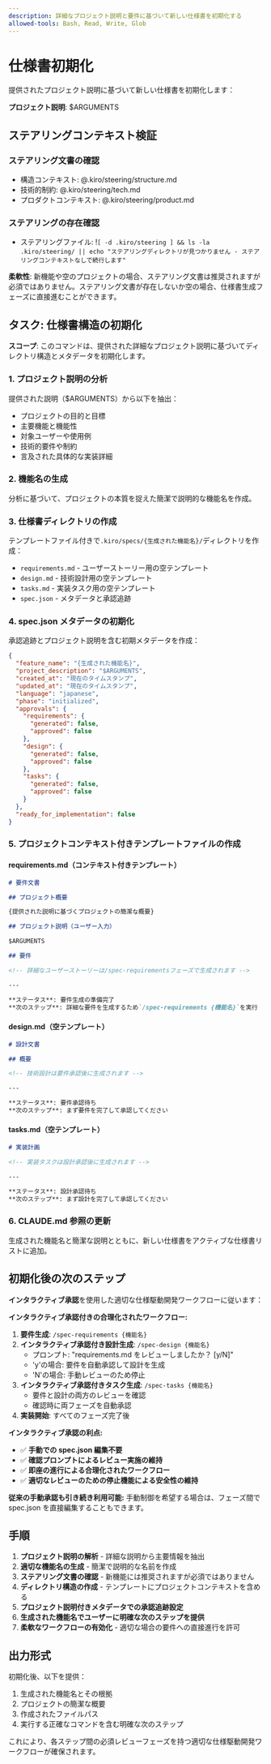 ```yaml
---
description: 詳細なプロジェクト説明と要件に基づいて新しい仕様書を初期化する
allowed-tools: Bash, Read, Write, Glob
---
```


# 仕様書初期化

提供されたプロジェクト説明に基づいて新しい仕様書を初期化します：

**プロジェクト説明**: $ARGUMENTS

## ステアリングコンテキスト検証

### ステアリング文書の確認

- 構造コンテキスト: @.kiro/steering/structure.md
- 技術的制約: @.kiro/steering/tech.md
- プロダクトコンテキスト: @.kiro/steering/product.md

### ステアリングの存在確認

- ステアリングファイル: !`[ -d .kiro/steering ] && ls -la .kiro/steering/ || echo "ステアリングディレクトリが見つかりません - ステアリングコンテキストなしで続行します"`

**柔軟性**: 新機能や空のプロジェクトの場合、ステアリング文書は推奨されますが必須ではありません。ステアリング文書が存在しないか空の場合、仕様書生成フェーズに直接進むことができます。

## タスク: 仕様書構造の初期化

**スコープ**: このコマンドは、提供された詳細なプロジェクト説明に基づいてディレクトリ構造とメタデータを初期化します。

### 1. プロジェクト説明の分析

提供された説明（$ARGUMENTS）から以下を抽出：

- プロジェクトの目的と目標
- 主要機能と機能性
- 対象ユーザーや使用例
- 技術的要件や制約
- 言及された具体的な実装詳細

### 2. 機能名の生成

分析に基づいて、プロジェクトの本質を捉えた簡潔で説明的な機能名を作成。

### 3. 仕様書ディレクトリの作成

テンプレートファイル付きで`.kiro/specs/{生成された機能名}/`ディレクトリを作成：

- `requirements.md` - ユーザーストーリー用の空テンプレート
- `design.md` - 技術設計用の空テンプレート
- `tasks.md` - 実装タスク用の空テンプレート
- `spec.json` - メタデータと承認追跡

### 4. spec.json メタデータの初期化

承認追跡とプロジェクト説明を含む初期メタデータを作成：

```json
{
  "feature_name": "{生成された機能名}",
  "project_description": "$ARGUMENTS",
  "created_at": "現在のタイムスタンプ",
  "updated_at": "現在のタイムスタンプ",
  "language": "japanese",
  "phase": "initialized",
  "approvals": {
    "requirements": {
      "generated": false,
      "approved": false
    },
    "design": {
      "generated": false,
      "approved": false
    },
    "tasks": {
      "generated": false,
      "approved": false
    }
  },
  "ready_for_implementation": false
}
```

### 5. プロジェクトコンテキスト付きテンプレートファイルの作成

#### requirements.md（コンテキスト付きテンプレート）

```markdown
# 要件文書

## プロジェクト概要

{提供された説明に基づくプロジェクトの簡潔な概要}

## プロジェクト説明（ユーザー入力）

$ARGUMENTS

## 要件

<!-- 詳細なユーザーストーリーは/spec-requirementsフェーズで生成されます -->

---

**ステータス**: 要件生成の準備完了
**次のステップ**: 詳細な要件を生成するため`/spec-requirements {機能名}`を実行
```

#### design.md（空テンプレート）

```markdown
# 設計文書

## 概要

<!-- 技術設計は要件承認後に生成されます -->

---

**ステータス**: 要件承認待ち
**次のステップ**: まず要件を完了して承認してください
```

#### tasks.md（空テンプレート）

```markdown
# 実装計画

<!-- 実装タスクは設計承認後に生成されます -->

---

**ステータス**: 設計承認待ち  
**次のステップ**: まず設計を完了して承認してください
```

### 6. CLAUDE.md 参照の更新

生成された機能名と簡潔な説明とともに、新しい仕様書をアクティブな仕様書リストに追加。

## 初期化後の次のステップ

**インタラクティブ承認**を使用した適切な仕様駆動開発ワークフローに従います：

**インタラクティブ承認付きの合理化されたワークフロー:**

1. **要件生成**: `/spec-requirements {機能名}`
2. **インタラクティブ承認付き設計生成**: `/spec-design {機能名}`
   - プロンプト: "requirements.md をレビューしましたか？ [y/N]"
   - 'y'の場合: 要件を自動承認して設計を生成
   - 'N'の場合: 手動レビューのため停止
3. **インタラクティブ承認付きタスク生成**: `/spec-tasks {機能名}`
   - 要件と設計の両方のレビューを確認
   - 確認時に両フェーズを自動承認
4. **実装開始**: すべてのフェーズ完了後

**インタラクティブ承認の利点:**

- ✅ **手動での spec.json 編集不要**
- ✅ **確認プロンプトによるレビュー実施の維持**
- ✅ **即座の進行による合理化されたワークフロー**
- ✅ **適切なレビューのための停止機能による安全性の維持**

**従来の手動承認も引き続き利用可能:**
手動制御を希望する場合は、フェーズ間で spec.json を直接編集することもできます。

## 手順

1. **プロジェクト説明の解析** - 詳細な説明から主要情報を抽出
2. **適切な機能名の生成** - 簡潔で説明的な名前を作成
3. **ステアリング文書の確認** - 新機能には推奨されますが必須ではありません
4. **ディレクトリ構造の作成** - テンプレートにプロジェクトコンテキストを含める
5. **プロジェクト説明付きメタデータでの承認追跡設定**
6. **生成された機能名でユーザーに明確な次のステップを提供**
7. **柔軟なワークフローの有効化** - 適切な場合の要件への直接進行を許可

## 出力形式

初期化後、以下を提供：

1. 生成された機能名とその根拠
2. プロジェクトの簡潔な概要
3. 作成されたファイルパス
4. 実行する正確なコマンドを含む明確な次のステップ

これにより、各ステップ間の必須レビューフェーズを持つ適切な仕様駆動開発ワークフローが確保されます。
